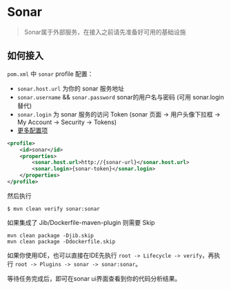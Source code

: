 # Sonar

> Sonar属于外部服务，在接入之前请先准备好可用的基础设施

## 如何接入 

`pom.xml` 中 `sonar` profile 配置：
 - `sonar.host.url` 为你的 sonar 服务地址
 - `sonar.username` && `sonar.password` sonar的用户名与密码 (可用 sonar.login 替代)
 - `sonar.login` 为 sonar 服务的访问 Token (sonar 页面 -> 用户头像下拉框 -> My Account -> Security -> Tokens)
 - [更多配置项](https://docs.sonarqube.org/latest/analysis/analysis-parameters/)

```xml
<profile>
    <id>sonar</id>
    <properties>
        <sonar.host.url>http://{sonar-url}</sonar.host.url>
        <sonar.login>{sonar-token}</sonar.login>
    </properties>
</profile>
```

然后执行

```shell
$ mvn clean verify sonar:sonar
```
如果集成了 Jib/Dockerfile-maven-plugin 则需要 Skip 
```shell script
mvn clean package -Djib.skip
mvn clean package -Ddockerfile.skip
```

如果你使用IDE，也可以直接在IDE先执行 `root -> Lifecycle -> verify`，再执行 `root -> Plugins -> sonar -> sonar:sonar`。

等待任务完成后，即可在sonar ui界面查看到你的代码分析结果。
